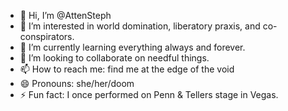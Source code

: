 - 👋 Hi, I’m @AttenSteph
- 👀 I’m interested in world domination, liberatory praxis, and co-conspirators.
- 🌱 I’m currently learning everything always and forever.
- 💞️ I’m looking to collaborate on needful things.
- 📫 How to reach me: find me at the edge of the void
- 😄 Pronouns: she/her/doom
- ⚡ Fun fact: I once performed on Penn & Tellers stage in Vegas.

<!---
AttenSteph/AttenSteph is a ✨ special ✨ repository because its `README.md` (this file) appears on your GitHub profile.
You can click the Preview link to take a look at your changes.
--->
